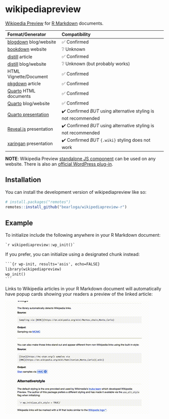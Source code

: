 # wikipediapreview

<!-- badges: start -->
<!-- badges: end -->

[Wikipedia Preview](https://www.mediawiki.org/wiki/Wikipedia_Preview) for [R Markdown](https://rmarkdown.rstudio.com/) documents.

| Format/Generator | Compatibility |
|:-----------------|:--------------|
| [blogdown](https://pkgs.rstudio.com/blogdown/) blog/website | ✅ Confirmed |
| [bookdown](https://pkgs.rstudio.com/bookdown/) website | ❔ Unknown |
| [distill](https://rstudio.github.io/distill/) article | ✅ Confirmed |
| [distill](https://rstudio.github.io/distill/) blog/website | ❔ Unknown (but probably works) |
| HTML Vignette/Document | ✅ Confirmed |
| [pkgdown](https://pkgdown.r-lib.org/) article | ✅ Confirmed |
| [Quarto](https://quarto.org/) HTML documents | ✅ Confirmed |
| [Quarto](https://quarto.org/) blog/website | ✅ Confirmed |
| [Quarto presentation](https://quarto.org/docs/presentations/revealjs/) | ✔️ Confirmed _BUT_ using alternative styling is not recommended |
| [Reveal.js](https://github.com/rstudio/revealjs) presentation | ✔️ Confirmed _BUT_ using alternative styling is not recommended |
| [xaringan](https://github.com/yihui/xaringan) presentation | ✔️ Confirmed _BUT_ `{.wiki}` styling does not work |

**NOTE**: Wikipedia Preview [standalone JS component](https://github.com/wikimedia/wikipedia-preview) can be used on any website. There is also an [official WordPress plug-in](https://wordpress.org/plugins/wikipedia-preview/).

## Installation

You can install the development version of wikipediapreview like so:

``` r
# install.packages("remotes")
remotes::install_github("bearloga/wikipediapreview-r")
```

## Example

To initialize include the following anywhere in your R Markdown document:

```
`r wikipediapreview::wp_init()`
```

If you prefer, you can initialize using a designated chunk instead:

````{verbatim}
```{r wp-init, results='asis', echo=FALSE}
library(wikipediapreview)
wp_init()
```
````

Links to Wikipedia articles in your R Markdown document will automatically have popup cards showing your readers a preview of the linked article:

![Demonstration of Wikipedia Preview on a rendered R Markdown vignette](man/figures/demo.gif)

